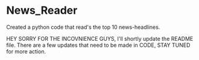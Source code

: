 # News_Reader
Created a python code that read's the top 10 news-headlines. 

HEY SORRY FOR THE INCOVNIENCE GUYS, I'll shortly update the README file.
There are a few updates that need to be made in CODE, STAY TUNED for more action.
